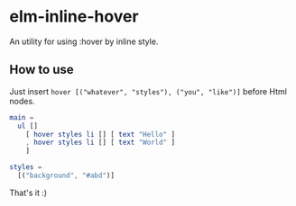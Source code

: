 # elm-inline-hover

An utility for using :hover by inline style.


## How to use

Just insert `hover [("whatever", "styles"), ("you", "like")]` before Html nodes.

```elm
main =
  ul []
    [ hover styles li [] [ text "Hello" ]
    , hover styles li [] [ text "World" ]
    ]

styles =
  [("background", "#abd")]
```

That's it :)
